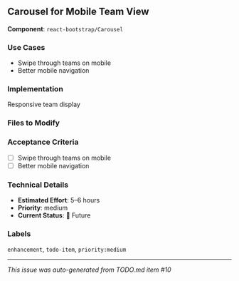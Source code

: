 ## Carousel for Mobile Team View

**Component**: `react-bootstrap/Carousel`

### Use Cases
- Swipe through teams on mobile
- Better mobile navigation

### Implementation
Responsive team display

### Files to Modify


### Acceptance Criteria
- [ ] Swipe through teams on mobile
- [ ] Better mobile navigation

### Technical Details
- **Estimated Effort**: 5–6 hours
- **Priority**: medium
- **Current Status**: 🔲 Future

### Labels
`enhancement`, `todo-item`, `priority:medium`

---
*This issue was auto-generated from TODO.md item #10*
